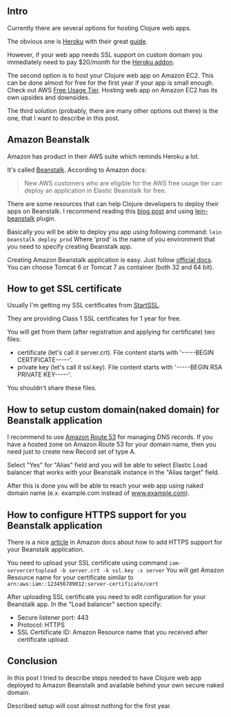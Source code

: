 <!--
name: Configure Clojure web app to run with HTTPS support on Amazon Beanstalk
description: Short guide how to deploy Clojure web app on Amazon Beanstalk with HTTPS support with almost no cost.
author: Anton Podviaznikov
author_email: anton@hashobject.com
author_url: http://hashobject.com/team/anton
author_github: podviaznikov
author_twitter: podviaznikov
author_avatar: /images/anton-avatar.png
location: Guatemala City, Guatemala
date_created: 2013-06-03
date_modified: 2013-06-10
date_published: 2013-06-06
headline:
in_language: en
keywords: clojure, amazon beanstalk, https, ssl, aws, heroku, deploy, web app, amazon route 53, naked domain
discussion_url: https://github.com/hashobject/blog.hashobject.com/issues/1
canonical_url: http://blog.hashobject.com/clojure-webapp-with-https-support-on-amazon-beanstalk.html
-->
## Intro

Currently there are several options for hosting Clojure web apps.

The obvious one is [Heroku](http://heroku.com) with their great
[guide](https://devcenter.heroku.com/articles/clojure-web-application).

However, if your web app needs SSL support on custom domain you immediately need to pay $20/month
for the [Heroku addon](https://addons.heroku.com/ssl).


The second option is to host your Clojure web app on Amazon EC2. This can be done almost for free for
the first year if your app is small enough. Check out AWS [Free Usage Tier](http://aws.amazon.com/free/).
Hosting web app on Amazon EC2 has its own upsides and downsides.


The third solution (probably, there are many other options out there) is the one, that I want to describe in this post.


## Amazon Beanstalk

Amazon has product in their AWS suite which reminds Heroku a lot.

It's called [Beanstalk](http://aws.amazon.com/elasticbeanstalk/). According to Amazon docs:

>New AWS customers who are eligible for the AWS free usage tier can deploy an application in Elastic Beanstalk for free.


There are some resources that can help Clojure developers to deploy their apps on Beanstalk.
I recommend reading this [blog post](http://www.ctdean.com/2012/04/10/aws-beanstalk-on-clojure.html) and using
[lein-beanstalk](https://github.com/weavejester/lein-beanstalk) plugin.

Basically you will be able to deploy you app using following command:
`lein beanstalk deploy prod`
Where 'prod' is the name of you environment that you need to specify creating Beanstalk app.

Creating Amazon Beanstalk application is easy. Just follow [official docs](http://docs.aws.amazon.com/elasticbeanstalk/latest/dg/create_deploy_Java.html).
You can choose Tomcat 6 or Tomcat 7 as container (both 32 and 64 bit).


## How to get SSL certificate

Usually I'm getting my SSL certificates from [StartSSL](http://www.startssl.com/).

They are providing Class 1 SSL certificates for 1 year for free.

You will get from them (after registration and applying for certificate) two files:

  * certificate (let's call it server.crt).
    File content starts with '-----BEGIN CERTIFICATE-----'.
  * private key (let's call it ssl.key).
    File content starts with '-----BEGIN RSA PRIVATE KEY-----'.

You shouldn't share these files.


## How to setup custom domain(naked domain) for Beanstalk application

I recommend to use [Amazon Route 53](http://aws.amazon.com/route53/) for managing DNS records.
If you have a hosted zone on Amazon Route 53 for your domain name, then you need just to create new Record set
of type A.

Select "Yes" for "Alias" field and you will be able to select Elastic Load balancer that works
with your Beanstalk instance in the "Alias target" field.

After this is done you will be able to reach your web app using naked domain name (e.x. example.com instead of www.example.com).


## How to configure HTTPS support for you Beanstalk application

There is a nice [article](http://docs.aws.amazon.com/elasticbeanstalk/latest/dg/configuring-https.html)
in Amazon docs about how to add HTTPS support for your Beanstalk application.

You need to upload your SSL certificate using command
`iam-servercertupload -b server.crt -k ssl.key -s server`
You will get Amazon Resource name for your certificate similar to
`arn:aws:iam::123456789012:server-certificate/cert`

After uploading SSL certificate you need to edit configuration for your Beanstalk app.
In the "Load balancer" section specify:

  * Secure listener port: 443
  * Protocol: HTTPS
  * SSL Certiificate ID: Amazon Resource name that you received after certificate upload.


## Conclusion

In this post I tried to describe steps needed to have Clojure web app deployed to Amazon Beanstalk
and available behind your own secure naked domain.

Described setup will cost almost nothing for the first year.